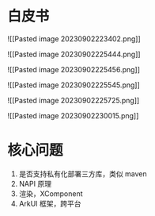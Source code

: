 # 白皮书

![[Pasted image 20230902223402.png]]

![[Pasted image 20230902225444.png]]

![[Pasted image 20230902225456.png]]

![[Pasted image 20230902225545.png]]

![[Pasted image 20230902225725.png]]

![[Pasted image 20230902230015.png]]
# 核心问题

1. 是否支持私有化部署三方库，类似 maven
2. NAPI 原理
3. 渲染，XComponent
4. ArkUI 框架，跨平台